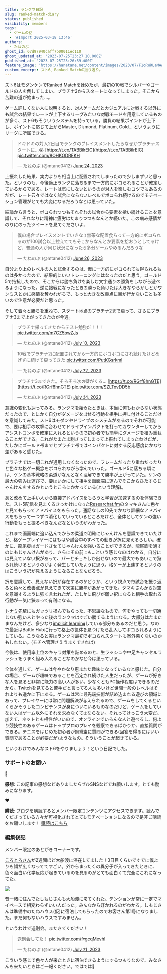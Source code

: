 ```yaml
---
title: ランクマ日記
slug: ranked-match-diary
status: published
visibility: members
tags:
  - ゲームの話
  - '#Import 2025-03-18 13:46'
authors:
  - たねのぶ
ghost_id: 67d97940caff7b00011ec110
ghost_updated_at: '2023-07-25T23:27:10.000Z'
published_at: '2023-07-25T23:26:59.000Z'
feature_image: 'https://hanatane.net/content/images/2023/07/F1oRWRLaMAASQpP.jpeg'
custom_excerpt: スト6、Ranked Matchの振り返り。
---
```

スト6はモダンケンでRanked Matchを始めたが、最初の10戦でシルバーやゴールドの人を倒してしまい、プラチナ2からスタートになってしまった。そこから苦難の道が始まった…。

ゲーム詳しくない人に説明すると、対人ゲームだとカジュアルに対戦する以外にも試合の結果でレートが上下するリーグみたいな対戦モードを用意しているものが多く、スト6もそういうシステムを持っている。勝負の結果ポイントが上下し、ポイントに応じて上からMaster, Diamond, Platinum, Gold... というようにリーグに所属できる。

> ドキドキの対人2日目でランクのプレイスメントしたらなぜかプラチナスタートに…😭 [https://t.co/TABBilrEIC](https://t.co/TABBilrEIC) [pic.twitter.com/8OHKODREKH](https://t.co/8OHKODREKH)
> 
> — たねのぶ (@mtane0412) [June 24, 2023](https://twitter.com/mtane0412/status/1672615995628765185?ref_src=twsrc%5Etfw)

上振れした結果、実力よりも相当上に配置されてしまったので少しまずいと思った。というのも、今後適正ランクに落ちるまで一方的にボコられることが確定しているからである。レートは気にしないというのが対人を楽しむコツでもあるのだが、レート云々ではなく試合にならないレベルでボコられ続けるのでモチベーション管理がとても大変になるだろうなとは思っていた。

結論から言うと、ボコられつつもそれぞれの試合から要素を拾い続けることを意識して、それなりに精神に疲労はたまりつつもなんとか続いた。この病み感情がのりにのったツイートを見てくださいよ。

> 僕の場合プレイスメントでいきなり無茶な配置食らって一方的にボコられるのが100試合以上控えててもそこからなんとか要素を拾おうとしてるけど、普通の人が同じ状況になったら多分ゲームやめるんだろうな
> 
> — たねのぶ (@mtane0412) [June 26, 2023](https://twitter.com/mtane0412/status/1673357551084371968?ref_src=twsrc%5Etfw)

自分より上のレベルの人と試合するのは、仮に一方的にボコられても得られるものは多かったので、結果的にいいトレーニングにはなったのだと思う。ゴールド5で拮抗したので、そこからは勝ち負けを楽しむ文字通りの勝負をしながら遊べるようになった。逆に接戦になったときの勝った負けたは大きなやらかしとかワンミスとかに感情を奪われがちで、もっと大きな改善点に目が行かないことも多いので注意が必要だと思った。

そして着々と勝ちを重ねて、スタート地点のプラチナ2まで戻って、さらにプラチナ3まで上がってきたのが今週。

> プラチナ帰ってきたからテスト勉強だ！！！ [pic.twitter.com/m7CZ5bwZJs](https://t.co/m7CZ5bwZJs)
> 
> — たねのぶ (@mtane0412) [July 10, 2023](https://twitter.com/mtane0412/status/1678361520709976065?ref_src=twsrc%5Etfw)

> 10戦でプラチナ2に配置されてから一方的にボコボコにされ続けたけどめげずに続けて戻ってきた [pic.twitter.com/PutKGsrkml](https://t.co/PutKGsrkml)
> 
> — たねのぶ (@mtane0412) [July 22, 2023](https://twitter.com/mtane0412/status/1682676602495467520?ref_src=twsrc%5Etfw)

> プラチナ3まできた。そろそろ次の壁がくる… [https://t.co/RGrf8hnGTE](https://t.co/RGrf8hnGTE) [pic.twitter.com/SZLTxvDD5b](https://t.co/SZLTxvDD5b)
> 
> — たねのぶ (@mtane0412) [July 24, 2023](https://twitter.com/mtane0412/status/1683445848762449920?ref_src=twsrc%5Etfw)

意識の変化も辿ってみる。ランクマを始めたときは、本当に何もわからない状態だったので、とにかく自分がダメージを出せる行動を相手に押し付けることだけを意識してみた。スト6はモダンやドライブのシステムがあるのでそれが可能で、要は相手の攻撃に合わせてドライブインパクトを打ってカウンターしてからアシストコンボを確定に入れるというので初心者でも簡単にダメージを積み重ねることができる。これがたまたま刺さってしまって上振れてしまったわけだが、たしかにゴールド帯までとプラチナ帯ではインパクトに対する反応感度にかなり差があると感じた。

プラチナでは一切これが通用しなくなったので、フレームだったり重ねだったりと色々な格ゲー概念をボコられながら学んでいった。ゴールド5に落ちる頃には、ケンの基本戦略の柔道がなんとなく理解できて勝率が上がっていた。ケンの最大の強みは運びで、要はいかにして相手を画面端に運んでそこからひたすらじゃんけんをするかというところにかかっている(という理解)。

あと改めて上手い人から直接アドバイスをもらうと学習が加速するのを体験できた。スト5配信を見まくるきっかけになった[Researchat.fm](https://researchat.fm/)のタマキさんに色々と見てもらってアドバイスをもらった。通話なしの10先でかなり詳細なアドバイスをもらって一つずつ消化していっているところだけど、全体としてケンの強い行動をもっと振るべきなんだなというのがわかった。

これまで画面端に追い込んでからの柔道で明確にじゃんけんを意識できていたけど、格ゲープレイヤーにはもはや試合中のすべての動きが択に見えるらしい。確かに、龍尾脚はガードさせてじゃんけんを強いることができるが、龍尾脚を通すのにもじゃんけんがあり、さらにその前にも…という感じなのはわかる。自分には見えていない択があって、パーとチョキしか出せないので最大でもあいこで狩られ続けるというのがよく発生していたように思う。格ゲーが上達するというのはこういう択が見えるようになることなんだろう。

択を意識して、見えない択が存在するのかどうか、という視点で毎試合を振り返ると色々と改善点が見えてきて次第に勝率があがってきた。タマキさんから対空を意識するように強く言われたが、たしかに飛びが弱い択になると相手の取れる行動が一気に狭まって有利になる。

[トナミ先輩](https://www.twitch.tv/tonami_games)にも​ガッツリ揉んでもらった。不思議なもので、何をやっても一切通じない強い人とやった後のランクマはすごい勝てるようになる。大部分はたまたまなんだけど、多少なり[implicit learning](https://scrapbox.io/mtane0412/%E6%BD%9C%E5%9C%A8%E5%AD%A6%E7%BF%92)している部分もあるのだと思う。なので最近はBattle Hubに行って格上の筐体を見つけたら乱入してボコられるようにしている。こうなると実はランクマ最初でボコられスタートも案外悪くないのかもしれない。(モチベ管理さえうまくできれば)

今後は、使用率上位のキャラ対策を詰めるのと、生ラッシュや中足キャンセルラッシュをうまく組み入れることなのかなと今は思っている。

全体を通して、ゲームは今やかなり恵まれた趣味になっているなと感じた。自分の場合、ゲームが趣味であることを否定され続けた人生だったが、ゲームが好きな人を見ると非常に能力の高い人が多い。少なくともPC操作程度はできるのだから。Twitchを見てると苦手だと言ってる人も多いけど世間一般のレベルはそれよりも遥かに下にある。ゲームは常に最先端技術が詰め込まれる遊びの領域にあって、プレイヤーには常に問題解決が与えられるので、ゲームをしてくるといくらかそうしたコンピテンスが身についているものなのだけど、ゲームをしていない人はゲーム以外にそれを求めなくてはならない。それってけっこう大変だ。加えて、ネットとも相性がいいので、オンラインでいろんな人と遊べるし、何より競技性のあるゲームはトッププロのプレイを観察できるばかりか、直接質問ができる。テニスをはじめた初心者が錦織圭に質問ができる(回答を得るにはいい質問であることが必要だが)ようなもの。そういうことが起きている。

というわけでみんなスト6をやりましょう！という日記でした。

### サポートのお願い

🚀

****感想****: この記事の感想などありましたらぜひSNSなどでお願いします。とても励みになります。

♥️

****購読****: ブログを購読するとメンバー限定コンテンツにアクセスできます。読んでくださっている方々が可視化されてとてもモチベーションになるので是非ご購読をお願いします！ [購読はこちら](https://www.hanatane.net/#/portal/signup)

### 編集後記

メンバー限定のあとがきコーナーです。

[ころとろさん](https://twitter.com/korotoro)が2週間ほど大船渡に滞在してました！3日目くらいですでに僕よりも顔が広くなっててすごい。外からまったくの異分子が入ってきたときに、色々面白い化学反応が起きているのを見るのがとても面白くて完全にこれになってた。

![](https://gyazo.com/e9772c92ca4068caf5ac8acd0f4d3a8b/max_size/1000)

昔一緒に住んでた[しもじさん](https://twitter.com/shimyuta12)も大船渡に来てくれた。テンションが常に一定でマイペースで相変わらずいい人だった。みんなから好かれるのがわかる。しもじさんは準備中のたねハウス(仮)に宿泊してもらったのでお客さん第1号になりました。まだ何もないハウスですみません。

というわけで送別会。またきてください！

> 送別会してた！ [pic.twitter.com/fvgcqMevhI](https://t.co/fvgcqMevhI)
> 
> — たねのぶ (@mtane0412) [July 21, 2023](https://twitter.com/mtane0412/status/1682401096550219776?ref_src=twsrc%5Etfw)

こういう感じで色々人が来たときに宿泊できるようにするつもりなので、みなさんも来たいときはご一報ください。ではでは👋
